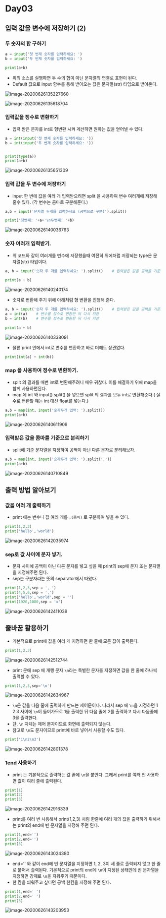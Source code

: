 # Day03

## 입력 값을 변수에 저장하기 (2)

### 두 숫자의 합 구하기

```python
a = input('첫 번재 숫자를 입력하세요: ')
b = input('두 번재 숫자를 입력하세요: ')

print(a+b)
```

* 위의 소스를 실행하면 두 수의 합이 아닌 문자열의 연결로 표현이 된다.
* Default 값으로 input 함수를 통해 받아오는 값은 문자열(str) 타입으로 받아온다.

![image-20200626135227660](image-20200626135227660.png)

![image-20200626135618704](image-20200626135618704.png)

### 입력값을 정수로 변환하기

* 입력 받은 문자를 int로 형변환 시켜 계산하면 원하는 값을 얻어낼 수 있다.

```python
a = int(input('첫 번재 숫자를 입력하세요: '))
b = int(input('두 번재 숫자를 입력하세요: '))


print(type(a))
print(a+b)
```

![image-20200626135651309](image-20200626135651309.png)



### 입력 값을 두 변수에 저장하기

* input 한 번에 값을 여러 개 입력받으려면 split 을 사용하여 변수 여러개에 저장해 줄수 있다. (각 변수는 콤마로 구분해준다.)

```python
a,b = input('문자열 두개를 입력하세요 (공백으로 구분)').split()

print('첫번째: '+a+'\n두번째: '+b)
```

![image-20200626140036763](image-20200626140036763.png)

### 숫자 여러개 입력받기.

* 위 코드와 같이 여러개를 변수에 저장했을때 여전히 위에처럼 저장되는 type은 문자열(str) 타입이다.

```python
a, b = input('숫자 두 개를 입력하세요: ').split()    # 입력받은 값을 공백을 기준으로 분리
 
print(a + b)
```

![image-20200626140240174](image-20200626140240174.png)

* 숫자로 변환해 주기 위해 아래처럼 형 변환을 진행해 준다.

```python
a, b = input('숫자 두 개를 입력하세요: ').split()    # 입력받은 값을 공백을 기준으로 분리
a = int(a)    # 변수를 정수로 변환한 뒤 다시 저장
b = int(b)    # 변수를 정수로 변환한 뒤 다시 저장
 
print(a + b)

```

![image-20200626140338091](image-20200626140338091.png)

* 물론 print 안에서 int로 변수를 변환하고 바로 더해도 상관없다.

```python
print(int(a) + int(b))
```

### map 을 사용하여 정수로 변환하기.

* split 의 결과를 매번 int로 변환해주려니 매우 귀찮다. 이를 해결하기 위해 map을 함께 사용하면된다.
* map 에 int 와 input().split() 을 넣으면 split 의 결과를 모두 int로 변환해준다.( 실수로 변환할 떄는 int 대신 float를 넣는다.)

```python
a,b = map(int, input('숫자두개 입력: ').split())
print(a+b)
```

![image-20200626140611909](image-20200626140611909.png)

### 입력받은 값을 콤마를 기준으로 분리하기

* split에 기준 문자열을 지정하여 공백이 아닌 다른 문자로 분리해보자.

```python
a,b = map(int, input('숫자두개 입력: ').split(','))
print(a+b)
```

![image-20200626140710849](image-20200626140710849.png)



## 출력 방법 알아보기

### 값을 여러 개 출력하기

* print 에는 변수나 값 여러 개를 `,(콤마)` 로 구분하여 넣을 수 있다.

```python
print(1,2,3)
print('hello','world')
```

![image-20200626142035974](image-20200626142035974.png)

### sep로 값 사이에 문자 넣기.

* 문자 사이에 공백이 아닌 다른 문자를 넣고 싶을 때 print의 sep에 문자 또는 문자열을 지정해주면 된다.
* sep는 구분자라는 뜻의 separator에서 따왔다.

```python
print(1,2,3,sep = ', ')
print(4,5,6,sep = ',')
print('hello','world',sep = '')
print(1920,1080,sep = 'x')
```

![image-20200626142411039](image-20200626142411039.png)

## 줄바꿈 활용하기

* 기본적으로 print에 값을 여러 개 지정하면 한 줄에 모든 값이 출력된다.

```python
print(1,2,3)
```

![image-20200626142512744](image-20200626142512744.png)

* print 문에 sep 에 개행 문자 `\n`라는 특별한 문자를 지정하면 값을 한 줄에 하나씩 출력할 수 있다.

```python
print(1,2,3,sep='\n')
```

![image-20200626142634967](image-20200626142634967.png)

* `\n`은 값을 다음 줄에 출력하게 만드는 제어문이다. 따라서 sep 에 `\n`을 지정하면 1 2 3 사이에 `\n`이 들어가므로 1을 출력한 뒤 다음 줄에 2를 출력하고 다시 다음줄에 3을 출력한다.
* 단, `\n` 자체는 제어 문자이므로 화면에 출력되지 않는다.
* 참고로 `\n`도 문자이므로 print에 바로 넣어서 사용할 수도 있다.

```python
print('1\n2\n3')
```

![image-20200626142801378](image-20200626142801378.png)

### 1end 사용하기

* print 는 기본적으로 출력하는 값 끝에 `\n`을 붙인다. 그래서 print를 여러 번 사용하면 값이 여러 줄에 출력된다.

```python
print(1)
print(2)
print(3)
```

![image-20200626142916339](image-20200626142916339.png)

* print를 여러 번 사용해서 print(1,2,3) 처럼 한줄에 여러 개의 값을 출력하기 위해서는 print의 end에 빈 문자열을 지정해 주면 된다.

```python
print(1,end='')
print(2,end='')
print(3)
```

![image-20200626143024380](image-20200626143024380.png)

* end='' 와 같이 end에 빈 문자열을 지정하면 1, 2, 3이 세 줄로 출력되지 않고 한 줄로 붙어서 출력된다. 기본적으로 print의 end에 `\n`이 지정된 상태인데 빈 문자열을 지정하면 강제로 `\n`을 지워주기 때문이다.
* 한 칸을 띄워주고 싶다면 공백 한칸을 지정해 주면 된다.

```python
print(1,end=' ')
print(2,end=' ')
print(3)
```

![image-20200626143203953](image-20200626143203953.png)